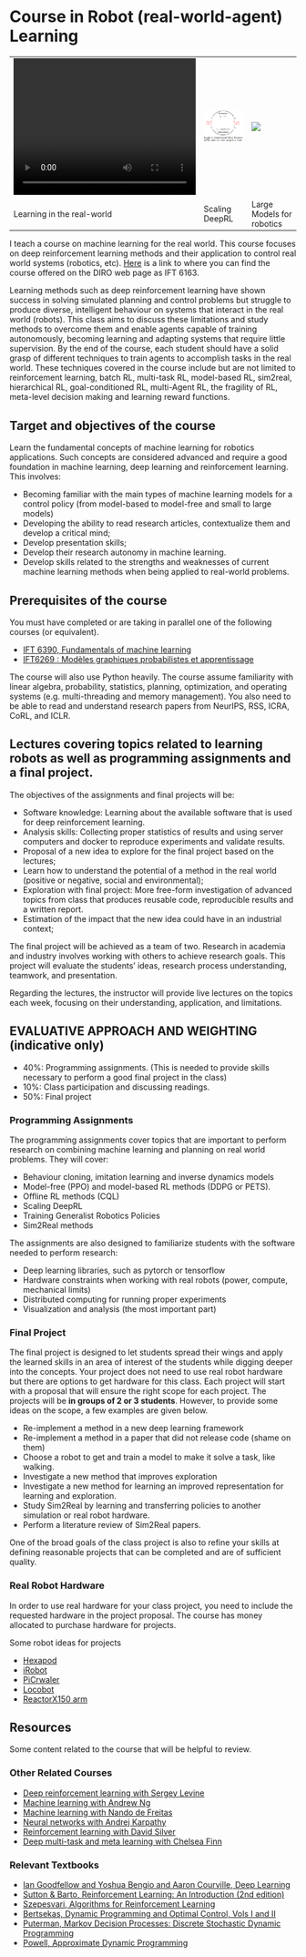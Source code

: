               

# Course in Robot (real-world-agent) Learning

<div align="center">     <table align="center">        <tr>    
<td width="33%">  
<video width="320" height="240">   <source src="/assets/projects/ReLMM/complex_room_short.gif" type="video/mp4"> Your browser does not support the video tag. </video>
</td>  
<td width="33%">   <img width="100%" src="/assets/projects/chain/churn.png"> </td>
<td width="33%">   <img width="100%" src="https://robotics-transformer-x.github.io/video/teaser_compressed.mp4"> </td>
</tr>

<tr>    

<td width="33%">   Learning in the real-world </td>
<td width="33%"> Scaling DeepRL </td>
<td width="33%">   Large Models for robotics </td>

</tr> </table></div>

I teach a course on machine learning for the real world. This course focuses on deep reinforcement learning methods and their application to control real world systems (robotics, etc). [Here](https://diro.umontreal.ca/public/FAS/diro/Documents/1-Programmes-cours/Horaires/2023Hiver2Cyc.html) is a link to where you can find the course offered on the DIRO web page as IFT 6163. 

Learning methods such as deep reinforcement learning have shown success in solving simulated planning and control problems but struggle to produce diverse, intelligent behaviour on systems that interact in the real world (robots). This class aims to discuss these limitations and study methods to overcome them and enable agents capable of training autonomously, becoming learning and adapting systems that require little supervision. By the end of the course, each student should have a solid grasp of different techniques to train agents to accomplish tasks in the real world. These techniques covered in the course include but are not limited to reinforcement learning, batch RL, multi-task RL, model-based RL, sim2real, hierarchical RL, goal-conditioned RL, multi-Agent RL, the fragility of RL, meta-level decision making and learning reward functions.

## Target and objectives of the course

Learn the fundamental concepts of machine learning for robotics applications. Such concepts are considered advanced and require a good foundation in machine learning, deep learning and reinforcement learning. This involves: 

- Becoming familiar with the main types of machine learning models for a control policy (from model-based to model-free and small to large models)
- Developing the ability to read research articles, contextualize them and develop a critical mind;
- Develop presentation skills;
- Develop their research autonomy in machine learning.
- Develop skills related to the strengths and weaknesses of current machine learning methods when being applied to real-world problems.

## Prerequisites of the course

You must have completed or are taking in parallel one of the following courses (or equivalent).

- [IFT 6390, Fundamentals of machine learning](https://mitliagkas.github.io/ift6390-ml-class/)
- [IFT6269 : Modèles graphiques probabilistes et apprentissage](http://www-labs.iro.umontreal.ca/~slacoste/teaching/ift6269/A21/)

The course will also use Python heavily. The course assume familiarity with linear algebra, probability, statistics, planning, optimization, and operating systems (e.g. multi-threading and memory management). You also need to be able to read and understand research papers from NeurIPS, RSS, ICRA, CoRL, and ICLR.  

## Lectures covering topics related to learning robots as well as programming assignments and a final project.

The objectives of the assignments and final projects will be: 

- Software knowledge: Learning about the available software that is used for deep reinforcement learning.
- Analysis skills: Collecting proper statistics of results and using server computers and docker to reproduce experiments and validate results.
- Proposal of a new idea to explore for the final project based on the lectures;
- Learn how to understand the potential of a method in the real world (positive or negative, social and environmental);
- Exploration with final project: More free-form investigation of advanced topics from class that produces reusable code, reproducible results and a written report.
- Estimation of the impact that the new idea could have in an industrial context;

The final project will be achieved as a team of two. Research in academia and industry involves working with others to achieve research goals. This project will evaluate the students’ ideas, research process understanding, teamwork, and presentation.

Regarding the lectures, the instructor will provide live lectures on the topics each week, focusing on their understanding, application, and limitations.

## EVALUATIVE APPROACH AND WEIGHTING (indicative only)
- 40%: Programming assignments. (This is needed to provide skills necessary to perform a good final project in the class)
- 10%: Class participation and discussing readings.
- 50%: Final project

### Programming Assignments

The programming assignments cover topics that are important to perform research on combining machine learning and planning on real world problems. They will cover:

- Behaviour cloning, imitation learning and inverse dynamics models
- Model-free (PPO) and model-based RL methods (DDPG or PETS).
- Offline RL methods (CQL)
- Scaling DeepRL
- Training Generalist Robotics Policies
- Sim2Real methods

The assignments are also designed to familiarize students with the software needed to perform research:

- Deep learning libraries, such as pytorch or tensorflow
- Hardware constraints when working with real robots (power, compute, mechanical limits)
- Distributed computing for running proper experiments
- Visualization and analysis (the most important part)

### Final Project

The final project is designed to let students spread their wings and apply the learned skills in an area of interest of the students while digging deeper into the concepts. Your project does not need to use real robot hardware but there are options to get hardware for this class. Each project will start with a proposal that will ensure the right scope for each project. The projects will be **in groups of 2 or 3 students**. However, to provide some ideas on the scope, a few examples are given below.

- Re-implement a method in a new deep learning framework
- Re-implement a method in a paper that did not release code (shame on them)
- Choose a robot to get and train a model to make it solve a task, like walking.
- Investigate a new method that improves exploration
- Investigate a new method for learning an improved representation for learning and exploration.
- Study Sim2Real by learning and transferring policies to another simulation or real robot hardware.
- Perform a literature review of Sim2Real papers.

One of the broad goals of the class project is also to refine your skills at defining reasonable projects that can be completed and are of sufficient quality.

### Real Robot Hardware

In order to use real hardware for your class project, you need to include the requested hardware in the project proposal. The course has money allocated to purchase hardware for projects.

Some robot ideas for projects

- [Hexapod](https://www.trossenrobotics.com/phantomx-ax-hexapod.aspx)
- [iRobot](https://edu.irobot.com/what-we-offer/create-robot)
- [PiCrwaler](https://www.sunfounder.com/products/picrawler-robot-kit)
- [Locobot](http://www.locobot.org/)
- [ReactorX150 arm](http://support.interbotix.com/html/specifications/rx150.html)


## Resources

Some content related to the course that will be helpful to review.

### Other Related Courses

- <a href="http://rail.eecs.berkeley.edu/deeprlcourse/">Deep reinforcement learning with Sergey Levine</a>
- <a href="https://www.coursera.org/learn/machine-learning">Machine learning with Andrew Ng</a>
- <a href="https://www.cs.ox.ac.uk/people/nando.defreitas/machinelearning/">Machine learning with Nando de Freitas</a>
- <a href="https://cs231n.github.io/">Neural networks with Andrej Karpathy</a>
- <a href="https://www.davidsilver.uk/teaching/">Reinforcement learning with David Silver</a>
- <a href="https://cs330.stanford.edu/">Deep multi-task and meta learning with Chelsea Finn</a>  

### Relevant Textbooks

               
- <a href="http://www.deeplearningbook.org/">Ian Goodfellow and Yoshua Bengio and Aaron Courville, Deep Learning</a>
- <a href="http://incompleteideas.net/book/the-book-2nd.html">Sutton & Barto, Reinforcement Learning: An Introduction (2nd edition)</a>
- <a href="http://www.ualberta.ca/~szepesva/RLBook.html">Szepesvari, Algorithms for Reinforcement Learning</a>
- <a href="http://www.athenasc.com/dpbook.html">Bertsekas, Dynamic Programming and Optimal Control, Vols I and II</a>
- <a href="http://www.wiley.com/WileyCDA/WileyTitle/productCd-0471727822.html">Puterman, Markov Decision Processes: Discrete Stochastic Dynamic Programming</a>
- <a href="http://adp.princeton.edu/">Powell, Approximate Dynamic Programming</a>


